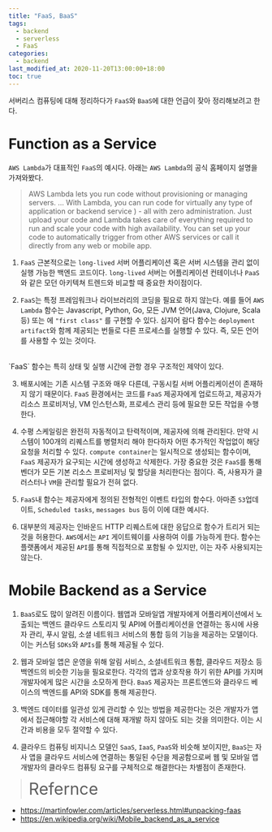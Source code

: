 ```yaml
---
title: "FaaS, BaaS"
tags:
  - backend
  - serverless
  - FaaS
categories:
  - backend
last_modified_at: 2020-11-20T13:00:00+18:00
toc: true
---
```


서버리스 컴퓨팅에 대해 정리하다가 `FaaS`와 `BaaS`에 대한 언급이 잦아 정리해보려고 한다.

# Function as a Service

`AWS Lambda`가 대표적인 `FaaS`의 예시다. 아래는 `AWS Lambda`의 공식 홈페이지 설명을 가져와봤다.

>AWS Lambda lets you run code without provisioning or managing servers. ... With Lambda, you can run code for virtually any type of application or backend service ) - all with zero administration. Just upload your code and Lambda takes care of everything required to run and scale  your code with high availability. You can set up your code to automatically trigger from other AWS services or call it directly from any web or mobile app.

1. `FaaS` 근본적으로는 `long-lived` 서버 어플리케이션 혹은 서버 시스템을 관리 없이 실행 가능한 백엔드 코드이다. `long-lived` 서버는 어플리케이션 컨테이너나 `PaaS`와 같은 모던 아키텍쳐 트렌드와 비교할 때 중요한 차이점이다.

2. `FaaS`는 특정 프레임워크나 라이브러리의 코딩을 필요로 하지 않는다. 예를 들어 `AWS Lambda` 함수는 Javascript, Python, Go, 모든 JVM 언어(Java, Clojure, Scala 등) 또는 에 `"first class"` 를 구현할 수 있다.
심지어 람다 함수는 `deployment artifact`와 함께 제공되는 번들로 다른 프로세스를 실행할 수 있다. 즉, 모든 언어를 사용할 수 있는 것이다.
<br>
`FaaS` 함수는 특히 상태 및 실행 시간에 관항 경우 구조적인 제약이 있다.
<br>

3. 배포시에는 기존 시스템 구조와 매우 다른데, 구동시킬 서버 어플리케이션이 존재하지 않기 때문이다. `FaaS` 환경에서는 코드를 `FaaS` 제공자에게 업로드하고, 제공자가 리소스 프로비저닝, VM 인스턴스화, 프로세스 관리 등에 필요한 모든 작업을 수행한다.

4. 수평 스케일링은 완전히 자동적이고 탄력적이며, 제공자에 의해 관리된다. 만약 시스템이 100개의 리퀘스트를 병렬처리 해야 한다하자 어떤 추가적인 작업없이 해당 요청을 처리할 수 있다. `compute container`는 일시적으로 생성되는 함수이며, `FaaS` 제공자가 요구되는 시간에 생성하고 삭제한다. 가장 중요한 것은 `FaaS`를 통해 벤더가 모든 기본 리소스 프로비저닝 및 할당을 처리한다는 점이다. 즉, 사용자가 클러스터나 `VM`을 관리할 필요가 전혀 없다.

5. `FaaS`내 함수는 제공자에게 정의된 전형적인 이벤트 타입의 함수다. 아마존 `S3`업데이트, `Scheduled tasks`, `messages bus` 등이 이에 대한 예시다.

6. 대부분의 제공자는 인바운드 HTTP 리퀘스트에 대한 응답으로 함수가 트리거 되는 것을 허용한다. `AWS`에서는 `API` 게이트웨이를 사용하여 이를 가능하게 한다. 함수는 플랫폼에서 제공된 `API`를 통해 직접적으로 포함될 수 있지만, 이는 자주 사용되지는 않는다.

# Mobile Backend as a Service

1. `BaaS`로도 많이 알려진 이름이다. 웹앱과 모바일앱 개발자에게 어플리케이션에서 노출되는 백엔드 클라우드 스토리지 및 API에 어플리케이션을 연결하는 동시에 사용자 관리, 푸시 알림, 소셜 네트워크 서비스의 통합 등의 기능을 제공하는 모델이다. 이는 커스텀 `SDKs`와 `APIs`를 통해 제공될 수 있다.

2. 웹과 모바일 앱은 운영을 위해  알림 서비스, 소셜네트워크 통합, 클라우드 저장소 등 백엔드의 비슷한 기능을 필요로한다. 각각의 앱과 상호작용 하기 위한 API를 가지며 개발자에게 많은 시간을 소모하게 한다. `BaaS` 제공자는 프론트엔드와 클라우드 베이스의 백엔드를 API와 SDK를 통해 제공한다.

3. 백엔드 데이터를 일관성 있게 관리할 수 있는 방법을 제공한다는 것은 개발자가 앱에서 접근해야할 각 서비스에 대해 재개발 하지 않아도 되는 것을 의미한다. 이는 시간과 비용을 모두 절약할 수 있다.

4. 클라우드 컴퓨팅 비지니스 모델인 `SaaS`, `IaaS`, `PaaS`와 비슷해 보이지만, `BaaS`는 자사 앱을 클라우드 서비스에 연결하는 통일된 수단을 제공함으로써 웹 및 모바일 앱 개발자의 클라우드 컴퓨팅 요구를 구체적으로 해결한다는 차별점이 존재한다.



><font size="6">Refernce</font>
- https://martinfowler.com/articles/serverless.html#unpacking-faas
- https://en.wikipedia.org/wiki/Mobile_backend_as_a_service
